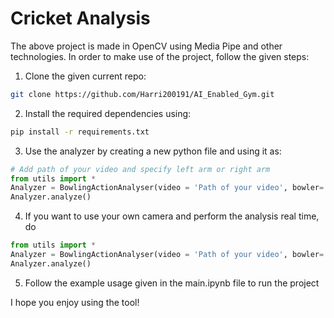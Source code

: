# Cricket Analysis

The above project is made in OpenCV using Media Pipe and other technologies. In order to make use of the project, follow the given steps:

1) Clone the given current repo:

```bash
git clone https://github.com/Harri200191/AI_Enabled_Gym.git
```

2) Install the required dependencies using:

```bash
pip install -r requirements.txt
```

3) Use the analyzer by creating a new python file and using it as:

```python
# Add path of your video and specify left arm or right arm
from utils import *
Analyzer = BowlingActionAnalyser(video = 'Path of your video', bowler='right arm')
Analyzer.analyze()
```

4) If you want to use your own camera and perform the analysis real time, do

```python
from utils import *
Analyzer = BowlingActionAnalyser(video = 'Path of your video', bowler='right arm', position=0)
Analyzer.analyze()
```

5) Follow the example usage given in the main.ipynb file to run the project

I hope you enjoy using the tool!